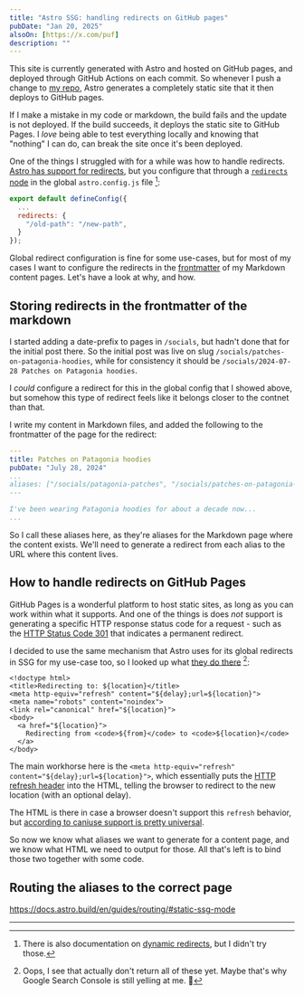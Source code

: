 ```yaml
---
title: "Astro SSG: handling redirects on GitHub pages"
pubDate: "Jan 20, 2025"
alsoOn: [https://x.com/puf]
description: ""
---
```


This site is currently generated with Astro and hosted on GitHub pages,  and deployed through GitHub Actions on each commit. So whenever I push a change to [my repo](https://github.com/puf/puf.io), Astro generates a completely static site that it then deploys to GitHub pages.

If I make a mistake in my code or markdown, the build fails and the update is not deployed. If the build succeeds, it deploys the static site to GitHub Pages. I *love* being able to test everything locally and knowing that "nothing" I can do, can break the site once it's been deployed.

One of the things I struggled with for a while was how to handle redirects. [Astro has support for redirects](https://docs.astro.build/en/guides/routing/#redirects), but you configure that through a [`redirects` node](https://docs.astro.build/en/reference/configuration-reference/#redirects) in the global `astro.config.js` file [^1]:
```js
export default defineConfig({
  ...
  redirects: {
    "/old-path": "/new-path",
  }
});
```
Global redirect configuration is fine for some use-cases, but for most of my cases I want to configure the redirects in the [frontmatter](https://dev.to/dailydevtips1/what-exactly-is-frontmatter-123g) of my Markdown content pages. Let's have a look at why, and how.

## Storing redirects in the frontmatter of the markdown

I started adding a date-prefix to pages in `/socials`, but hadn't done that for the initial post there. So the initial post was live on slug `/socials/patches-on-patagonia-hoodies`, while for consistency it should be `/socials/2024-07-28 Patches on Patagonia hoodies`. 

I *could* configure a redirect for this in the global config that I showed above, but somehow this type of redirect feels like it belongs closer to the contnet than that.

I write my content in Markdown files, and added the following to the frontmatter of the page for the redirect:

```yaml
---
title: Patches on Patagonia hoodies
pubDate: "July 28, 2024"
...
aliases: ["/socials/patagonia-patches", "/socials/patches-on-patagonia-hoodies"]
---

I've been wearing Patagonia hoodies for about a decade now...
...
```

So I call these aliases here, as they're aliases for the Markdown page where the content exists. We'll need to generate a redirect from each alias to the URL where this content lives.

## How to handle redirects on GitHub Pages

GitHub Pages is a wonderful platform to host static sites, as long as you can work within what it supports. And one of the things is does *not* support is generating a specific HTTP response status code for a request - such as the [HTTP Status Code 301](https://developer.mozilla.org/en-US/docs/Web/HTTP/Status/301) that indicates a permanent redirect.

I decided to use the same mechanism that Astro uses for its global redirects in SSG for my use-case too, so I looked up what [they do there](https://github.com/withastro/astro/blob/ebe2aa95c7f4a6559cec8b82d155da34a57bdd53/packages/astro/src/core/routing/3xx.ts#L11-L19) [^2]:
```tsx
<!doctype html>
<title>Redirecting to: ${location}</title>
<meta http-equiv="refresh" content="${delay};url=${location}">
<meta name="robots" content="noindex">
<link rel="canonical" href="${location}">
<body>
  <a href="${location}">
    Redirecting from <code>${from}</code> to <code>${location}</code>
  </a>
</body>
```

The main workhorse here is the `<meta http-equiv="refresh" content="${delay};url=${location}">`, which essentially puts the [HTTP refresh header](https://developer.mozilla.org/en-US/docs/Web/HTTP/Headers/Refresh) into the HTML, telling the browser to redirect to the new location (with an optional delay).

The HTML is there in case a browser doesn't support this `refresh` behavior, but [according to caniuse support is pretty universal](https://caniuse.com/mdn-html_elements_meta_http-equiv_refresh).

So now we know what aliases we want to generate for a content page, and we know what HTML we need to output for those. All that's left is to bind those two together with some code.


## Routing the aliases to the correct page


https://docs.astro.build/en/guides/routing/#static-ssg-mode


---


[^1]: There is also documentation on [dynamic redirects](https://docs.astro.build/en/guides/routing/#dynamic-redirects), but I didn't try those.
[^2]: Oops, I see that actually don't return all of these yet. Maybe that's why Google Search Console is still yelling at me. 🤔